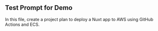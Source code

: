 ## Test Prompt for Demo

In this file, create a project plan to deploy a Nuxt app to AWS using GitHub Actions and ECS.
